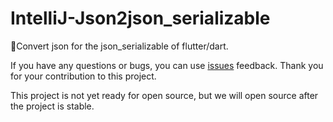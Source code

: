 # IntelliJ-Json2json_serializable
🎉Convert json for the json_serializable of flutter/dart.

If you have any questions or bugs, you can use [issues](https://github.com/liujingtech/IntelliJ-Json2json_serializable/issues) feedback. Thank you for your contribution to this project.

This project is not yet ready for open source, but we will open source after the project is stable.
